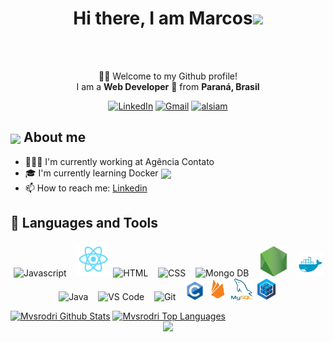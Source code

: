 <div align="center">
    <h1>Hi there, I am Marcos<img
            src="https://media.giphy.com/media/hvRJCLFzcasrR4ia7z/giphy.gif" width="32"></h1>
    <br/><br/>
    <p>🙏🏻 Welcome to my Github profile!<br />
        I am a <b>Web Developer</b> 🚀 from <b>Paraná, Brasil</b>
        </p>
    <div>
        <a href="https://www.linkedin.com/in/marcos-vinicius-dos-santos-rodrigues-1a2b39195/" target="_blank"><img alt="LinkedIn"
                src="https://img.shields.io/badge/linkedin-%230077B5.svg?&style=for-the-badge&logo=linkedin&logoColor=white" /></a>
        <a href="mailto:mvsrodri00@gmail.com" target="_blank"><img alt="Gmail"
                src="https://img.shields.io/badge/-Gmail-D14836?style=for-the-badge&logo=Gmail&logoColor=white" /></a>
        <a href="https://www.instagram.com/mvsrodri/" target="_blank"><img 
                src="https://img.shields.io/badge/Instagram-fe4164?style=for-the-badge&logo=instagram&logoColor=white" alt="alsiam" />
 </a> 
    </div>
</div>

<div>
    <div>
        <h2><img align="center"
                src="https://emojis.slackmojis.com/emojis/images/1584726375/8272/blob-cool.gif?1584726375" width="28" />
            About me</h2>
        <ul>
            <li> 👨🏻‍💻 I'm currently working at Agência Contato</li>
            <li> 🎓 I'm currently learning Docker <img align="center"
                    src="![docker](https://github.com/Mvsrodri/Mvsrodri/assets/38968106/2e3526ed-6197-421c-91c8-d06a105dc289)"
                    width="16" /></li>
            <li>📫 How to reach me: <a href="https://www.linkedin.com/in/marcos-vinicius-dos-santos-rodrigues-1a2b39195/" target="_blank">Linkedin</a></li>
        </ul>
    </div>
    <div>
        <h2>🧰 Languages and Tools</h2>
        <p align="center">        
            <img src="https://upload.wikimedia.org/wikipedia/commons/9/99/Unofficial_JavaScript_logo_2.svg" width="48"
                alt="Javascript" />&nbsp;&nbsp;&nbsp
            <img src="https://raw.githubusercontent.com/github/explore/80688e429a7d4ef2fca1e82350fe8e3517d3494d/topics/react/react.png"
                alt="React.js" width="55" />
            <img src="https://upload.wikimedia.org/wikipedia/commons/6/61/HTML5_logo_and_wordmark.svg" alt="HTML"
                width="48" />&nbsp;&nbsp;&nbsp
            <img src="https://upload.wikimedia.org/wikipedia/commons/d/d5/CSS3_logo_and_wordmark.svg" alt="CSS"
                width="35" />&nbsp;&nbsp;&nbsp
            <img src="https://avatars1.githubusercontent.com/u/45120?s=200&v=4" alt="Mongo DB"
                width="48" />&nbsp;&nbsp;&nbsp
            <img src="https://raw.githubusercontent.com/github/explore/80688e429a7d4ef2fca1e82350fe8e3517d3494d/topics/nodejs/nodejs.png"
                alt="Node.js" width="48" />&nbsp;&nbsp;&nbsp
            <img src="https://raw.githubusercontent.com/devicons/devicon/55609aa5bd817ff167afce0d965585c92040787a/icons/docker/docker-plain.svg" 
                alt="docker" width="38" height="38"/>
            <img src="https://cdn.jsdelivr.net/npm/programming-languages-logos@0.0.3/src/java/java_64x64.png" width="48"
                alt="Java" />&nbsp;&nbsp;&nbsp
            <img src="https://upload.wikimedia.org/wikipedia/commons/9/9a/Visual_Studio_Code_1.35_icon.svg" alt="VS Code" width="50" />&nbsp;&nbsp;&nbsp
            <img src="https://upload.wikimedia.org/wikipedia/commons/3/3f/Git_icon.svg" alt="Git"
                width="48" />&nbsp;&nbsp;&nbsp
            <img src="https://raw.githubusercontent.com/devicons/devicon/master/icons/c/c-original.svg" 
                alt="c" width="30" height="30"/>
            <img src="https://github.com/devicons/devicon/blob/master/icons/firebase/firebase-plain.svg" 
                alt="firebase" width="35" height="35"/>
            <img src="https://raw.githubusercontent.com/marcelodib/marcelodib/master/assets/mysql.png" 
                alt="mysql" width="35" height="35"/>
            <img src="https://github.com/devicons/devicon/blob/master/icons/sequelize/sequelize-original.svg" 
                alt="sequelize" width="35" height="35"/>
        </p>
    </div>
    <div>
      <a> 
        <a href="https://github.com/Mvsrodri"><img alt="Mvsrodri Github Stats" src="https://denvercoder1-github-readme-stats.vercel.app/api?username=Mvsrodri&show_icons=true&count_private=true&theme=react&border_color=7F3FBF&bg_color=0D1117&title_color=F85D7F&icon_color=F8D866" height="192px" width="49.5%"/></a>
      <a href="https://github.com/Mvsrodri"><img alt="Mvsrodri Top Languages" src="https://denvercoder1-github-readme-stats.vercel.app/api/top-langs/?username=Mvsrodri&langs_count=8&layout=compact&theme=react&border_color=7F3FBF&bg_color=0D1117&title_color=F85D7F&icon_color=F8D866" height="192px" width="49.5%"/>
  </a>
  <br/>
</a>
    </div>

</div>
<div align="center">
    <img src="https://komarev.com/ghpvc/?username=Mvsrodri&color=brightgreen&style=flat-square&label=PROFILE+VIEWS +"
        width="130" /><br />
</div>


